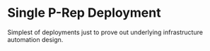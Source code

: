 # Single P-Rep Deployment 

Simplest of deployments just to prove out underlying infrastructure automation design. 